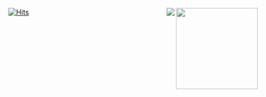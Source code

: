 [![Hits](https://hits.seeyoufarm.com/api/count/incr/badge.svg?url=https%3A%2F%2Fgithub.com%2Fhaesoo9410&count_bg=%23EB8B10&title_bg=%23684327&icon=&icon_color=%23E7E7E7&title=VISIT&edge_flat=false)](https://github.com/haesoo9410)
<img align='right' src="https://github-readme-stats.vercel.app/api?username=seilk" height="165">
<img align='right' src="http://mazassumnida.wtf/api/v2/generate_badge?boj=seilk">
